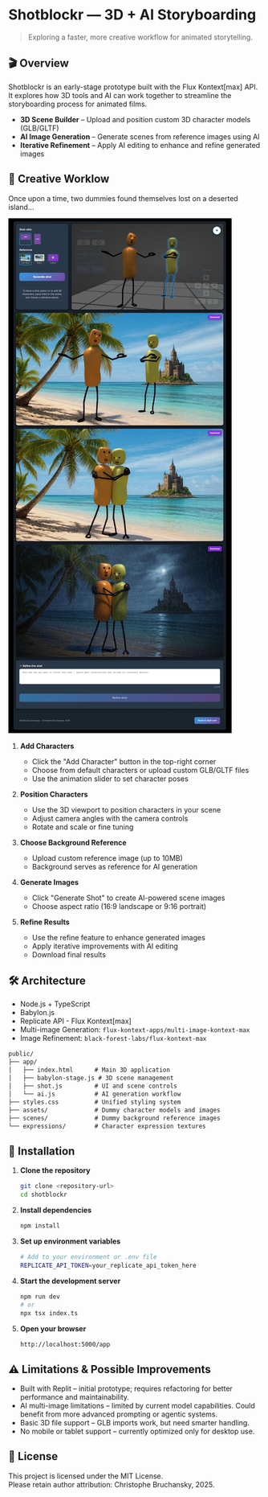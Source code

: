 
# Shotblockr — 3D + AI Storyboarding  
> Exploring a faster, more creative workflow for animated storytelling.

## 🎬 Overview

Shotblockr is an early-stage prototype built with the Flux Kontext[max] API. It explores how 3D tools and AI can work together to streamline the storyboarding process for animated films.

- **3D Scene Builder** – Upload and position custom 3D character models (GLB/GLTF)
- **AI Image Generation** – Generate scenes from reference images using AI
- **Iterative Refinement** – Apply AI editing to enhance and refine generated images

## 🧩 Creative Worklow

Once upon a time, two dummies found themselves lost on a deserted island…

![Shotblockr Screenshot](/public/examples/shotblockr-screenshot.jpg)


1. **Add Characters**
   - Click the "Add Character" button in the top-right corner
   - Choose from default characters or upload custom GLB/GLTF files
   - Use the animation slider to set character poses

2. **Position Characters**
   - Use the 3D viewport to position characters in your scene
   - Adjust camera angles with the camera controls
   - Rotate and scale or fine tuning

3. **Choose Background Reference**
   - Upload custom reference image (up to 10MB)
   - Background serves as reference for AI generation

4. **Generate Images**
   - Click "Generate Shot" to create AI-powered scene images
   - Choose aspect ratio (16:9 landscape or 9:16 portrait)

5. **Refine Results**
   - Use the refine feature to enhance generated images
   - Apply iterative improvements with AI editing
   - Download final results
     
## 🛠️ Architecture

- Node.js + TypeScript
- Babylon.js
- Replicate API - Flux Kontext[max]
- Multi-image Generation: `flux-kontext-apps/multi-image-kontext-max`
- Image Refinement: `black-forest-labs/flux-kontext-max`

```
public/
├── app/
│   ├── index.html      # Main 3D application
│   ├── babylon-stage.js # 3D scene management
│   ├── shot.js         # UI and scene controls
│   └── ai.js           # AI generation workflow
├── styles.css          # Unified styling system
├── assets/             # Dummy character models and images
├── scenes/             # Dummy background reference images
└── expressions/        # Character expression textures
```

## 🚀 Installation

1. **Clone the repository**
   ```bash
   git clone <repository-url>
   cd shotblockr
   ```

2. **Install dependencies**
   ```bash
   npm install
   ```

3. **Set up environment variables**
   ```bash
   # Add to your environment or .env file
   REPLICATE_API_TOKEN=your_replicate_api_token_here
   ```

4. **Start the development server**
   ```bash
   npm run dev
   # or
   npx tsx index.ts
   ```

5. **Open your browser**
   ```
   http://localhost:5000/app
   ```
## ⚠️ Limitations & Possible Improvements
- Built with Replit – initial prototype; requires refactoring for better performance and maintainability.
- AI multi-image limitations – limited by current model capabilities. Could benefit from more advanced prompting or agentic systems.
- Basic 3D file support – GLB imports work, but need smarter handling.
- No mobile or tablet support – currently optimized only for desktop use.

## 📄 License
This project is licensed under the MIT License.  
Please retain author attribution: Christophe Bruchansky, 2025.
